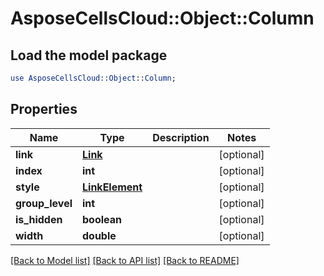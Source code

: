 # AsposeCellsCloud::Object::Column

## Load the model package
```perl
use AsposeCellsCloud::Object::Column;
```

## Properties
Name | Type | Description | Notes
------------ | ------------- | ------------- | -------------
**link** | [**Link**](Link.md) |  | [optional] 
**index** | **int** |  | [optional] 
**style** | [**LinkElement**](LinkElement.md) |  | [optional] 
**group_level** | **int** |  | [optional] 
**is_hidden** | **boolean** |  | [optional] 
**width** | **double** |  | [optional] 

[[Back to Model list]](../README.md#documentation-for-models) [[Back to API list]](../README.md#documentation-for-api-endpoints) [[Back to README]](../README.md)



